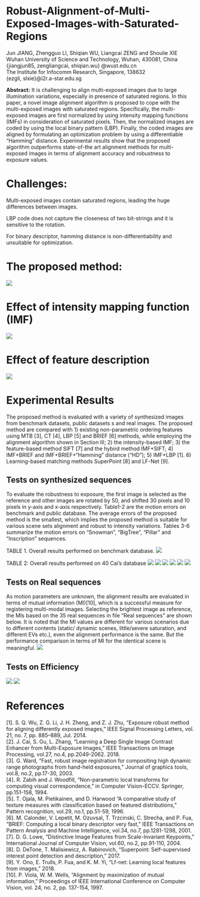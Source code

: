 Robust-Alignment-of-Multi-Exposed-Images-with-Saturated-Regions
=========

Jun JIANG, Zhengguo LI, Shiqian WU, Liangcai ZENG and Shoulie XIE <br>
Wuhan University of Science and Technology, Wuhan, 430081, China <br>
{jiangjun85, zengliangcai, shiqian.wu} @wust.edu.cn  <br>
The Institute for Infocomm Research, Singapore, 138632 <br>
{ezgli, slxie}@i2r.a-star.edu.sg <br>

**Abstract:** It is challenging to align multi-exposed images due to large illumination variations, especially in presence of saturated regions. In this paper, a novel image alignment algorithm is proposed to cope with the multi-exposed images with saturated regions. Specifically, the multi-exposed images are first normalized by using intensity mapping functions (IMFs) in consideration of saturated pixels. Then, the normalized images are coded by using the local binary pattern (LBP). Finally, the coded images are aligned by formulating an optimization problem by using a differentiable “Hamming” distance. Experimental results show that the proposed algorithm outperforms state-of-the art alignment methods for multi-exposed images in terms of alignment accuracy and robustness to exposure values.

# Challenges:

Multi-exposed images contain saturated regions, leading the huge differences between images.

LBP code does not capture the closeness of two bit-strings and it is sensitive to the rotation.

For binary descriptor, hamming distance is non-differentiability and unsuitable for optimization.

# The proposed method:

![](https://github.com/gelinlan/Robust-Alignment-of-Multi-Exposed-Images-with-Saturated-Regions/blob/master/Fig1.jpg)

# Effect of intensity mapping function (IMF)
![](https://github.com/gelinlan/Robust-Alignment-of-Multi-Exposed-Images-with-Saturated-Regions/blob/master/Fig2.jpg)

# Effect of feature description
![](https://github.com/gelinlan/Robust-Alignment-of-Multi-Exposed-Images-with-Saturated-Regions/blob/master/Fig3.jpg)


# Experimental Results
The proposed method is evaluated with a variety of synthesized images from benchmark datasets, public datasets s and real images. The proposed method are compared with 1) existing non-parametric ordering features using MTB [3], CT [4], LBP [5] and BRIEF [6] methods, while employing the alignment algorithm shown in Section III; 2) the intensity-based IMF; 3) the feature-based method SIFT [7] and the hybird method IMF+SIFT; 4) IMF+BRIEF and IMF+BRIEF+“Hamming” distance (“HD”); 5) IMF+LBP [1]. 6) Learning-based matching methods SuperPoint [8] and LF-Net [9].
## Tests on synthesized sequences
To evaluate the robustness to exposure, the first image is selected as the reference and other images are rotated by 50, and shifted 30 pixels and 10 pixels in y-axis and x-axis respectively. Table1-2 are the motion errors on benchmark and public database. The average errors of the proposed method is the smallest, which implies the proposed method is suitable for various scene sets alignment and robust to intensity variations. Tables 3-6 summarize the motion errors on “Snowman”, “BigTree”, “Pillar” and “Inscription” sequences. 

TABLE 1. Overall results performed on benchmark database. 
![](https://github.com/gelinlan/Robust-Alignment-of-Multi-Exposed-Images-with-Saturated-Regions/blob/master/table1.jpg)

TABLE 2: Overall results performed on 40 Cai’s database
![](https://github.com/gelinlan/Robust-Alignment-of-Multi-Exposed-Images-with-Saturated-Regions/blob/master/table2.jpg)
![](https://github.com/gelinlan/Robust-Alignment-of-Multi-Exposed-Images-with-Saturated-Regions/blob/master/table3.jpg)
![](https://github.com/gelinlan/Robust-Alignment-of-Multi-Exposed-Images-with-Saturated-Regions/blob/master/table4.jpg)
![](https://github.com/gelinlan/Robust-Alignment-of-Multi-Exposed-Images-with-Saturated-Regions/blob/master/table5.jpg)
![](https://github.com/gelinlan/Robust-Alignment-of-Multi-Exposed-Images-with-Saturated-Regions/blob/master/table6.jpg)
![](https://github.com/gelinlan/Robust-Alignment-of-Multi-Exposed-Images-with-Saturated-Regions/blob/master/Fig4.jpg)
## Tests on Real sequences
As motion parameters are unknown, the alignment results are evaluated in terms of mutual information (MI)[10], which is a successful measure for registering multi-modal images. Selecting the brightest image as reference, the MIs based on the 35 real sequences in file “Real sequences” are shown below.
It is noted that the MI values are different for various scenarios due to different contents (static/ dynamic scenes, little/severe saturation, and different EVs etc.), even the alignment performance is the same. But the performance comparison in terms of MI for the identical scene is meaningful.
![](https://github.com/gelinlan/Robust-Alignment-of-Multi-Exposed-Images-with-Saturated-Regions/blob/master/Fig5.jpg)
## Tests on Efficiency
![](https://github.com/gelinlan/Robust-Alignment-of-Multi-Exposed-Images-with-Saturated-Regions/blob/master/table7.jpg)
![](https://github.com/gelinlan/Robust-Alignment-of-Multi-Exposed-Images-with-Saturated-Regions/blob/master/table8.jpg)

# References
[1].	S. Q. Wu, Z. G. Li, J. H. Zheng, and Z. J. Zhu, “Exposure robust method for aligning differently exposed images,” IEEE Signal Processing Letters, vol. 21, no. 7, pp. 885–889, Jul. 2014. <br>
[2].	J. Cai, S. Gu, L. Zhang, “Learning a Deep Single Image Contrast Enhancer from Multi-Exposure Images,” IEEE Transactions on Image Processing, vol.27, no.4, pp.2049-2062. 2018. <br>
[3].	G. Ward, “Fast, robust image registration for compositing high dynamic range photographs from hand-held exposures,” Journal of graphics tools, vol.8, no.2, pp.17-30, 2003. <br>
[4].	R. Zabih and J. Woodfill, “Non-parametric local transforms for computing visual correspondence,” in Computer Vision-ECCV. Springer, pp.151-158, 1994. <br>
[5].	T. Ojala, M. Pietikainen, and D. Harwood “A comparative study of texture measures with classification based on featured distributions,” Pattern recognition, vol.29, no.1, pp.51-59, 1996. <br>
[6].	M. Calonder, V. Lepetit, M. Ozuvsal, T. Trzcinski, C. Strecha, and P. Fua, “BRIEF: Computing a local binary descriptor very fast,” IEEE Transactions on Pattern Analysis and Machine Intelligence, vol.34, no.7, pp.1281-1298, 2001. <br>
[7].	D. G. Lowe, “Distinctive Image Features from Scale-Invariant Keypoints,” International Journal of Computer Vision, vol.60, no.2, pp.91-110, 2004. <br>
[8].	D. DeTone, T. Malisiewicz, A. Rabinovich, “Superpoint: Self-supervised interest point detection and description,” 2017. <br>
[9].	Y. Ono, E. Trulls, P. Fua, and K. M. Yi, “Lf-net: Learning local features from images,” 2018. <br>
[10].	P. Viola, W. M. Wells, “Alignment by maximization of mutual information,”  Proceedings of IEEE International Conference on Computer Vision, vol. 24, no. 2, pp. 137-154, 1997. 
